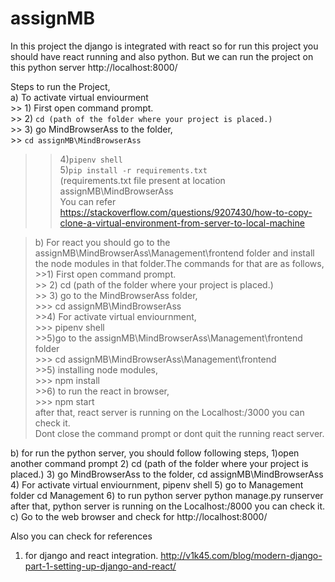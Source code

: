 # assignMB

In this project the django is integrated with react so for run this project you should have react running and also python. But we can run the project on this python server http://localhost:8000/   

Steps to run the Project,  
 a) To activate virtual enviourment  
    >> 1) First open command prompt.  
    >> 2) `cd (path of the folder where your project is placed.)`  
    >> 3) go MindBrowserAss to the folder,  
           >> `cd assignMB\MindBrowserAss`  
   >> 4)`pipenv shell`  
   >> 5)`pip install -r requirements.txt`  
    (requirements.txt file present at location assignMB\MindBrowserAss  
You can refer https://stackoverflow.com/questions/9207430/how-to-copy-clone-a-virtual-environment-from-server-to-local-machine  

    
    
>b) For react you should go to the assignMB\MindBrowserAss\Management\frontend folder and install the node modules in that folder.The           commands for that are as follows,  
            >>1) First open command prompt.  
           >> 2) cd (path of the folder where your project is placed.)  
           >> 3) go  to the MindBrowserAss folder,  
              >>> cd assignMB\MindBrowserAss  
            >>4) For activate virtual enviournment,  
              >>>  pipenv shell  
            >>5)go to the assignMB\MindBrowserAss\Management\frontend folder  
              >>>  cd assignMB\MindBrowserAss\Management\frontend   
            >>5) installing node modules,  
              >>>  npm install  
            >>6)  to run the react in browser,  
              >>>  npm start  
            after that, react server is running on the Localhost:/3000 you can check it.  
            Dont close the command prompt or dont quit the running react server.  


b) for run the python server, you should follow following steps,
    1)open another command prompt
    2) cd (path of the folder where your project is placed.)
    3) go MindBrowserAss to the folder,
         cd assignMB\MindBrowserAss
    4) For activate virtual enviournment,
          pipenv shell
     5) go to Management folder
        cd Management
     6) to run python server
        python manage.py runserver
      after that, python server is running on the Localhost:/8000 you can check it.
c) Go to the web browser and check for http://localhost:8000/ 
        
  Also you can check for references 
  1) for django and react integration.
         http://v1k45.com/blog/modern-django-part-1-setting-up-django-and-react/
         
 
     

      

